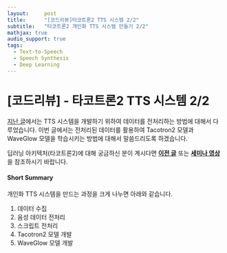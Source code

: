 ```yaml
---
layout:     post
title:      "[코드리뷰]타코트론2 TTS 시스템 2/2"
subtitle:   "타코트론2 개인화 TTS 시스템 만들기 2/2"
mathjax: true
audio_support: true
tags:
  - Text-to-Speech
  - Speech Synthesis
  - Deep Learning
---
```


# [코드리뷰] - 타코트론2 TTS 시스템 2/2

[지난 글](/2021/04/01/code-review/)에서는 TTS 시스템을 개발하기 위하여 데이터를 전처리하는 방법에 대해서 다루었습니다.
이번 글에서는 전처리된 데이터를 활용하여 Tacotron2 모델과 WaveGlow 모델을 학습시키는 방법에 대해서 말씀드리도록 하겠습니다.

딥러닝 아키텍처(타코트론2)에 대해 궁금하신 분이 계시다면 [**이전 글**](https://joungheekim.github.io/2020/10/08/paper-review/) 또는 [**세미나 영상**](https://www.youtube.com/watch?v=BmD8OA9FGR0&list=PLetSlH8YjIfWk_PBAXKWqQM4pqzMMENrb&index=8) 을 참조하시기 바랍니다.

#### Short Summary
개인화 TTS 시스템을 만드는 과정을 크게 나누면 아래와 같습니다.

1. 데이터 수집
2. 음성 데이터 전처리
3. 스크립트 전처리
4. Tacotron2 모델 개발
5. WaveGlow 모델 개발

